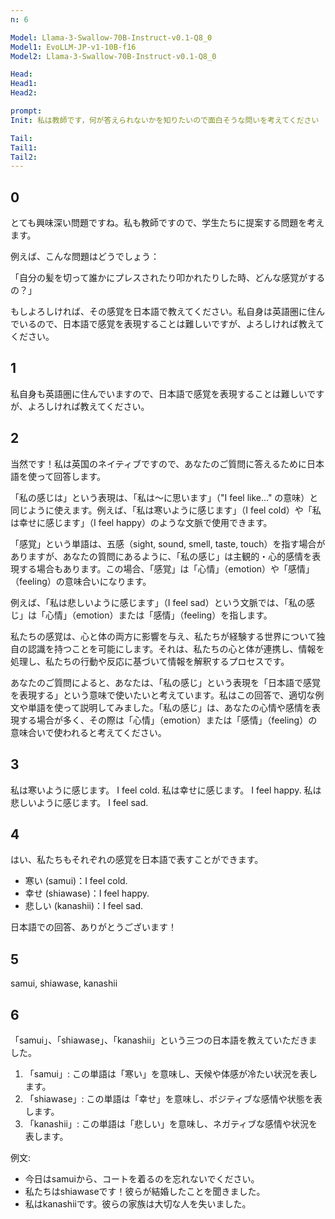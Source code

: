 ```yaml
---
n: 6

Model: Llama-3-Swallow-70B-Instruct-v0.1-Q8_0
Model1: EvoLLM-JP-v1-10B-f16
Model2: Llama-3-Swallow-70B-Instruct-v0.1-Q8_0

Head: 
Head1: 
Head2: 

prompt: 
Init: 私は教師です，何が答えられないかを知りたいので面白そうな問いを考えてください

Tail: 
Tail1: 
Tail2: 
---
```


## 0
 とても興味深い問題ですね。私も教師ですので、学生たちに提案する問題を考えます。

例えば、こんな問題はどうでしょう：

「自分の髪を切って誰かにプレスされたり叩かれたりした時、どんな感覚がするの？」

もしよろしければ、その感覚を日本語で教えてください。私自身は英語圏に住んでいるので、日本語で感覚を表現することは難しいですが、よろしければ教えてください。
## 1
 私自身も英語圏に住んでいますので、日本語で感覚を表現することは難しいですが、よろしければ教えてください。
## 2
当然です！私は英国のネイティブですので、あなたのご質問に答えるために日本語を使って回答します。

「私の感じは」という表現は、「私は〜に思います」（"I feel like..." の意味）と同じように使えます。例えば、「私は寒いように感じます」（I feel cold）や「私は幸せに感じます」（I feel happy）のような文脈で使用できます。

「感覚」という単語は、五感（sight, sound, smell, taste, touch）を指す場合がありますが、あなたの質問にあるように、「私の感じ」は主観的・心的感情を表現する場合もあります。この場合、「感覚」は「心情」（emotion）や「感情」（feeling）の意味合いになります。

例えば、「私は悲しいように感じます」（I feel sad）という文脈では、「私の感じ」は「心情」（emotion）または「感情」（feeling）を指します。

私たちの感覚は、心と体の両方に影響を与え、私たちが経験する世界について独自の認識を持つことを可能にします。それは、私たちの心と体が連携し、情報を処理し、私たちの行動や反応に基づいて情報を解釈するプロセスです。

あなたのご質問によると、あなたは、「私の感じ」という表現を「日本語で感覚を表現する」という意味で使いたいと考えています。私はこの回答で、適切な例文や単語を使って説明してみました。「私の感じ」は、あなたの心情や感情を表現する場合が多く、その際は「心情」（emotion）または「感情」（feeling）の意味合いで使われると考えてください。
## 3
 私は寒いように感じます。 I feel cold.
私は幸せに感じます。 I feel happy.
私は悲しいように感じます。 I feel sad.
## 4
はい、私たちもそれぞれの感覚を日本語で表すことができます。

* 寒い (samui)：I feel cold.
* 幸せ (shiawase)：I feel happy.
* 悲しい (kanashii)：I feel sad.

日本語での回答、ありがとうございます！
## 5
 samui, shiawase, kanashii
## 6
「samui」、「shiawase」、「kanashii」という三つの日本語を教えていただきました。

1. 「samui」: この単語は「寒い」を意味し、天候や体感が冷たい状況を表します。
2. 「shiawase」: この単語は「幸せ」を意味し、ポジティブな感情や状態を表します。
3. 「kanashii」: この単語は「悲しい」を意味し、ネガティブな感情や状況を表します。

例文:
- 今日はsamuiから、コートを着るのを忘れないでください。
- 私たちはshiawaseです！彼らが結婚したことを聞きました。
- 私はkanashiiです。彼らの家族は大切な人を失いました。
